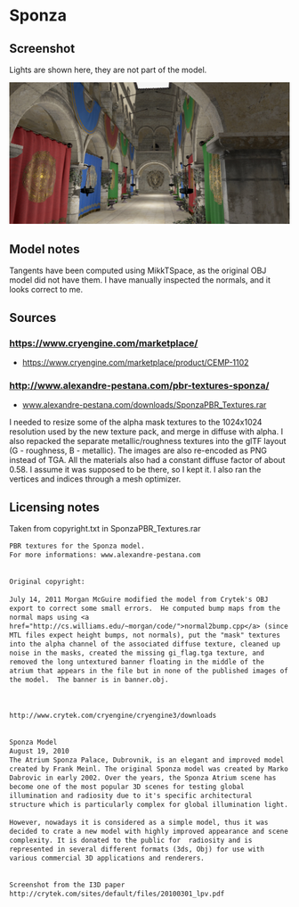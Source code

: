 # Sponza

## Screenshot

Lights are shown here, they are not part of the model.

![screenshot](screenshot/large.jpg)

## Model notes

Tangents have been computed using MikkTSpace, as the original OBJ model did not have them.
I have manually inspected the normals, and it looks correct to me.


## Sources

### https://www.cryengine.com/marketplace/

- https://www.cryengine.com/marketplace/product/CEMP-1102

### http://www.alexandre-pestana.com/pbr-textures-sponza/

- www.alexandre-pestana.com/downloads/SponzaPBR_Textures.rar

I needed to resize some of the alpha mask textures to the 1024x1024 resolution used by the new texture pack,
and merge in diffuse with alpha.
I also repacked the separate metallic/roughness textures into the glTF layout (G - roughness, B - metallic).
The images are also re-encoded as PNG instead of TGA.
All the materials also had a constant diffuse factor of about 0.58. I assume it was supposed to be there, so I kept it.
I also ran the vertices and indices through a mesh optimizer.

## Licensing notes

Taken from copyright.txt in SponzaPBR\_Textures.rar

```
PBR textures for the Sponza model.
For more informations: www.alexandre-pestana.com


Original copyright:

July 14, 2011 Morgan McGuire modified the model from Crytek's OBJ
export to correct some small errors.  He computed bump maps from the
normal maps using <a
href="http://cs.williams.edu/~morgan/code/">normal2bump.cpp</a> (since
MTL files expect height bumps, not normals), put the "mask" textures
into the alpha channel of the associated diffuse texture, cleaned up
noise in the masks, created the missing gi_flag.tga texture, and
removed the long untextured banner floating in the middle of the
atrium that appears in the file but in none of the published images of
the model.  The banner is in banner.obj.



http://www.crytek.com/cryengine/cryengine3/downloads


Sponza Model
August 19, 2010
The Atrium Sponza Palace, Dubrovnik, is an elegant and improved model created by Frank Meinl. The original Sponza model was created by Marko Dabrovic in early 2002. Over the years, the Sponza Atrium scene has become one of the most popular 3D scenes for testing global illumination and radiosity due to it's specific architectural structure which is particularly complex for global illumination light.

However, nowadays it is considered as a simple model, thus it was decided to crate a new model with highly improved appearance and scene complexity. It is donated to the public for  radiosity and is represented in several different formats (3ds, Obj) for use with various commercial 3D applications and renderers.


Screenshot from the I3D paper
http://crytek.com/sites/default/files/20100301_lpv.pdf
```
